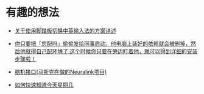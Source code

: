 # 有趣的想法

- [关于使用脚踏板切换中英输入法的方案详述](https://meta.appinn.net/t/topic/26904)

- [你只要把「您配吗」偷偷发给同事启动，他电脑上装好的依赖就会被删掉，然后他就得自己配环境了,这个时候你只要在旁边盯着他，就可以得到详细的安装步骤啦！](https://github.com/RimoChan/match-you)

- [脑机接口(马斯克在做的Neuralink项目)](https://www.ifanr.com/1361753)

- [如何快速知道今天星期几](https://mp.weixin.qq.com/s/gYyrOkY-rwbGWTqqLl6DTg)